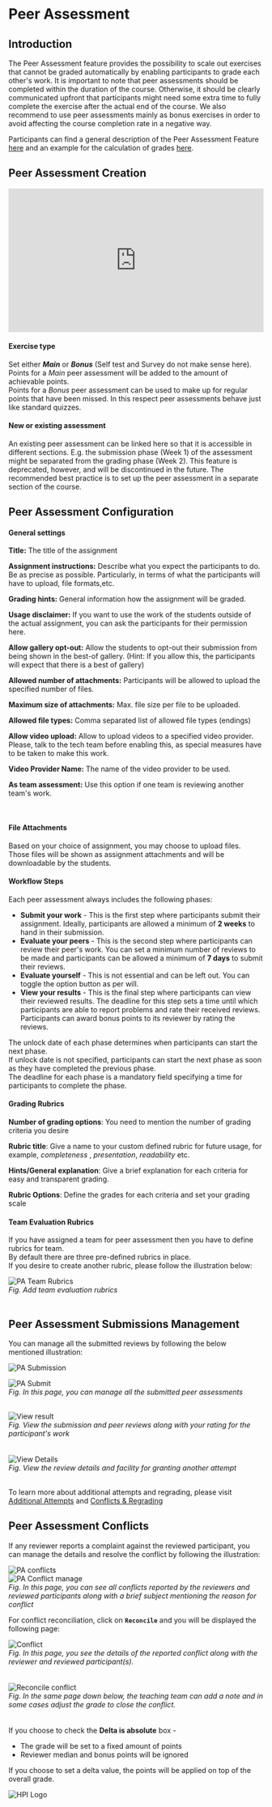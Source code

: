 # Peer Assessment

## Introduction
The Peer Assessment feature provides the possibility to scale out exercises that cannot be graded automatically by enabling participants to grade each other's work. It is important to note that peer assessments should be completed within the duration of the course. Otherwise, it should be clearly communicated upfront that participants might need some extra time to fully complete the exercise after the actual end of the course. We also recommend to use peer assessments mainly as bonus exercises in order to avoid affecting the course completion rate in a negative way.

Participants can find a general description of the Peer Assessment Feature [here](https://open.hpi.de/pages/p_a)
and an example for the calculation of grades [here](https://open.hpi.de/pages/p_a_grading).  

  
## Peer Assessment Creation

<div style="padding:56.25% 0 0 0;position:relative;"><iframe src="https://player.vimeo.com/video/812231743?h=fb6dbabeb6&amp;badge=0&amp;autopause=0&amp;player_id=0&amp;app_id=58479" frameborder="0" allow="autoplay; fullscreen; picture-in-picture" allowfullscreen style="position:absolute;top:0;left:0;width:100%;height:100%;" title="openHPI-guidelines-22-peer-assessment-creation"></iframe></div><script src="https://player.vimeo.com/api/player.js"></script>

#### Exercise type
Set either ***Main*** or ***Bonus*** (Self test and Survey do not make sense here).  
Points for a *Main* peer assessment will be added to the amount of achievable points.  
Points for a *Bonus* peer assessment can be used to make up for regular points that have been missed. In this respect peer assessments behave just like standard quizzes. 

#### New or existing assessment
An existing peer assessment can be linked here so that it is accessible in different sections. E.g. the submission phase (Week 1) of the assessment might be separated from the grading phase (Week 2). This feature is deprecated, however, and will be discontinued in the future. The recommended best practice is to set up the peer assessment in a separate section of the course.


## Peer Assessment Configuration



#### General settings  

**Title:** The title of the assignment  

**Assignment instructions:** Describe what you expect the participants to do. Be as precise as possible. Particularly, in terms of what the participants will have to upload, file formats,etc.   

**Grading hints:** General information how the assignment will be graded.  

**Usage disclaimer:** If you want to use the work of the students outside of the actual assignment, you can ask the participants for their permission here.  

**Allow gallery opt-out:** Allow the students to opt-out their submission from being shown  in the best-of gallery. (Hint: If you allow this, the participants will expect that there is a best of gallery)  

**Allowed number of attachments:** Participants will be allowed to upload the specified number of files.  

**Maximum size of attachments:** Max. file size per file to be uploaded.  

**Allowed file types:** Comma separated list of allowed file types (endings)  

**Allow video upload:** Allow to upload videos to a specified video provider. Please, talk to the tech team before enabling this, as special measures have to be taken to make this work.  

**Video Provider Name:** The name of the video provider to be used.  

**As team assessment:**  Use this option if one team is reviewing another team's work.

<br>  

#### File Attachments  
Based on your choice of assignment, you may choose to upload files.   
Those files will be shown as assignment attachments and will be downloadable by the students.

#### Workflow Steps
Each peer assessment always includes the following phases:  
* **Submit your work** - This is the first step where participants submit their assignment. Ideally, participants are allowed a minimum of **2 weeks** to hand in their submission.
* **Evaluate your peers** - This is the second step where participants can review their peer's work. You can set a minimum number of reviews to be made and participants can be allowed a minimum of **7 days** to submit their reviews.
* **Evaluate yourself** - This is not essential and can be left out. You can toggle the option button as per will.
* **View your results** - This is the final step where participants can view their reviewed results. The deadline for this step sets a time until which participants are able to report problems and rate their received reviews. Participants can award bonus points to its reviewer by rating the reviews.  

The unlock date of each phase determines when participants can start the next phase.  
If unlock date is not specified, participants can start the next phase as soon as they have completed the previous phase.  
The deadline for each phase is a mandatory field specifying a time for participants to complete the phase.

#### Grading Rubrics  

**Number of grading options**: You need to mention the number of grading criteria you desire  

**Rubric title**: Give a name to your custom defined rubric for future usage, for example, *completeness* , *presentation*, *readability* etc.  

**Hints/General explanation**: Give a brief explanation for each criteria for easy and transparent grading.  

**Rubric Options**: Define the grades for each criteria and set your grading scale    

#### Team Evaluation Rubrics  
If you have assigned a team for peer assessment then you have to define rubrics for team.  
By default there are three pre-defined rubrics in place.  
If you desire to create another rubric, please follow the illustration below:  


![PA Team Rubrics](../../../img/courseadministration/peer_assessment/pa_team_rubric.png)  
*Fig. Add team evaluation rubrics*  
<br>  

## Peer Assessment Submissions Management

You can manage all the submitted reviews by following the below mentioned illustration:  

![PA Submission](../../../img/courseadministration/peer_assessment/pa_submission.png)  

![PA Submit](../../../img/courseadministration/peer_assessment/pa_submission_1.png)  
*Fig. In this page, you can manage all the submitted peer assessments*  
<br>  

![View result](../../../img/courseadministration/peer_assessment/pa_submission_2.png)  
*Fig. View the submission and peer reviews along with your rating for the participant's work*  
<br>  
![View Details](../../../img/courseadministration/peer_assessment/pa_submission_3.png)  
*Fig. View the review details and facility for granting another attempt*  
<br>  

To learn more about additional attempts and regrading, please visit [Additional Attempts](https://teachingteamguidelines.readthedocs.io/#courseadministration/peerassessmentmanagement/additionalattempts/) and [Conflicts & Regrading](https://teachingteamguidelines.readthedocs.io/#courseadministration/peerassessmentmanagement/conflicts/)  

## Peer Assessment Conflicts  
If any reviewer reports a complaint against the reviewed participant, you can manage the details and resolve the conflict by following the illustration:  

![PA conflicts](../../../img/courseadministration/peer_assessment/pa_conflicts.png)  
![PA Conflict manage](../../../img/courseadministration/peer_assessment/pa_conflicts_1.png)  
*Fig. In this page, you can see all conflicts reported by the reviewers and reviewed participants along with a brief subject mentioning the reason for conflict*  

For conflict reconciliation, click on **`Reconcile`** and you will be displayed the following page:  

![Conflict](../../../img/courseadministration/peer_assessment/reconcile_1.png)  
*Fig. In this page, you see the details of the reported conflict along with the reviewer and reviewed participant(s).*  
<br>  
![Reconcile conflict](../../../img/courseadministration/peer_assessment/conflict_reconcile.png)  
*Fig. In the same page down below, the teaching team can add a note and in some cases adjust the grade to close the conflict.*  
<br>  
If you choose to check the **Delta is absolute** box -  
* The grade will be set to a fixed amount of points
* Reviewer median and bonus points will be ignored  

If you choose to set a delta value, the points will be applied on top of the overall grade.

![HPI Logo](../../../img/HPI_Logo.png)
